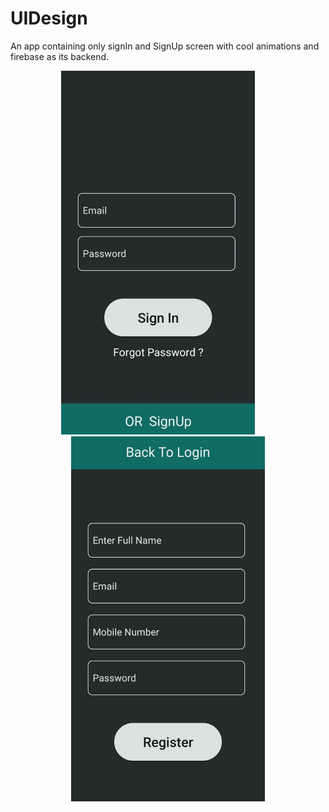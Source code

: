 # UIDesign
An app containing only signIn and SignUp screen with cool animations and firebase as its backend.


<p align = "center"><img src = "LOGIN1.jpeg" width = "310">    <img>   <img>    <img>   <img>    <img>    <img>   <img>    <img>    <img src = "SignUp1.jpeg" width = "310"></p>






